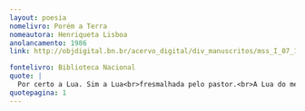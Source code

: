 ```yaml
---
layout: poesia
nomelivro: Porém a Terra
nomeautora: Henriqueta Lisboa
anolancamento: 1986
link: http://objdigital.bn.br/acervo_digital/div_manuscritos/mss_I_07_12_015A/mss_I_07_12_015A.pdf 

fontelivro: Biblioteca Nacional
quote: |
  Por certo a Lua. Sim a Lua<br>fresmalhada pelo pastor.<br>A Lua do medo e da espreita<br>da represália e da malícia<br>em plena gruta de cristal.
quotepagina: 1
---
```

